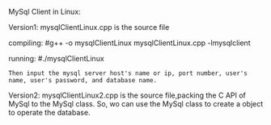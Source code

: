 MySql Client in Linux:

Version1: mysqlClientLinux.cpp is the source file

compiling:
    #g++ -o mysqlClientLinux mysqlClientLinux.cpp -lmysqlclient

running:
    #./mysqlClientLinux

    Then input the mysql server host's name or ip, port number, user's name, user's password, and database name.

Version2: mysqlClientLinux2.cpp is the source file,packing the C API of MySql to the MySql class. So, wo can use the MySql class to create a object to operate the database.

